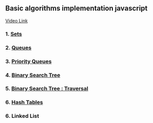 ## Basic algorithms implementation javascript
[Video Link](https://www.youtube.com/watch?v=t2CEgPsws3U) 
### 1. [Sets](/sets.md)
### 2. [Queues](/queues.md)
### 3. [Priority Queues](/queues.md#priority-queues)
### 4. [Binary Search Tree](binary%20search%20tree.md#basic-bst)
### 5. [Binary Search Tree : Traversal](binary%20search%20tree.md#basic-bst)
### 6. [Hash Tables](/hash%20table)
### 6. Linked List
<!--stackedit_data:
eyJoaXN0b3J5IjpbLTExNjk0MjIzNjFdfQ==
-->